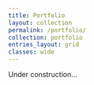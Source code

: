 ```yaml
---
title: Portfolio
layout: collection
permalink: /portfolio/
collection: portfolio
entries_layout: grid
classes: wide
---
```


Under construction...
